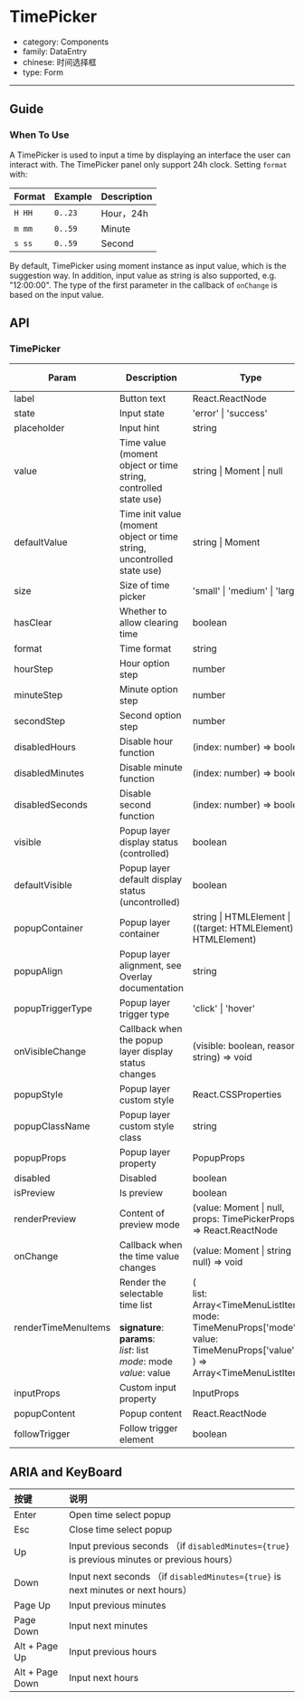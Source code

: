 # TimePicker

-   category: Components
-   family: DataEntry
-   chinese: 时间选择框
-   type: Form

---

## Guide

### When To Use

A TimePicker is used to input a time by displaying an interface the user can interact with. The TimePicker panel only support 24h clock. Setting `format` with:

| Format | Example | Description |
| ------ | ------- | ----------- |
| `H HH` | `0..23` | Hour，24h   |
| `m mm` | `0..59` | Minute      |
| `s ss` | `0..59` | Second      |

By default, TimePicker using moment instance as input value, which is the suggestion way. In addition, input value as string is also supported, e.g. "12:00:00". The type of the first parameter in the callback of `onChange` is based on the input value.

## API

### TimePicker

| Param               | Description                                                                                                                  | Type                                                                                                                                           | Default Value | Required |
| ------------------- | ---------------------------------------------------------------------------------------------------------------------------- | ---------------------------------------------------------------------------------------------------------------------------------------------- | ------------- | -------- |
| label               | Button text                                                                                                                  | React.ReactNode                                                                                                                                | -             |          |
| state               | Input state                                                                                                                  | 'error' \| 'success'                                                                                                                           | -             |          |
| placeholder         | Input hint                                                                                                                   | string                                                                                                                                         | -             |          |
| value               | Time value (moment object or time string, controlled state use)                                                              | string \| Moment \| null                                                                                                                       | -             |          |
| defaultValue        | Time init value (moment object or time string, uncontrolled state use)                                                       | string \| Moment                                                                                                                               | -             |          |
| size                | Size of time picker                                                                                                          | 'small' \| 'medium' \| 'large'                                                                                                                 | -             |          |
| hasClear            | Whether to allow clearing time                                                                                               | boolean                                                                                                                                        | -             |          |
| format              | Time format                                                                                                                  | string                                                                                                                                         | -             |          |
| hourStep            | Hour option step                                                                                                             | number                                                                                                                                         | -             |          |
| minuteStep          | Minute option step                                                                                                           | number                                                                                                                                         | -             |          |
| secondStep          | Second option step                                                                                                           | number                                                                                                                                         | -             |          |
| disabledHours       | Disable hour function                                                                                                        | (index: number) => boolean                                                                                                                     | -             |          |
| disabledMinutes     | Disable minute function                                                                                                      | (index: number) => boolean                                                                                                                     | -             |          |
| disabledSeconds     | Disable second function                                                                                                      | (index: number) => boolean                                                                                                                     | -             |          |
| visible             | Popup layer display status (controlled)                                                                                      | boolean                                                                                                                                        | -             |          |
| defaultVisible      | Popup layer default display status (uncontrolled)                                                                            | boolean                                                                                                                                        | -             |          |
| popupContainer      | Popup layer container                                                                                                        | string \| HTMLElement \| ((target: HTMLElement) => HTMLElement)                                                                                | -             |          |
| popupAlign          | Popup layer alignment, see Overlay documentation                                                                             | string                                                                                                                                         | -             |          |
| popupTriggerType    | Popup layer trigger type                                                                                                     | 'click' \| 'hover'                                                                                                                             | -             |          |
| onVisibleChange     | Callback when the popup layer display status changes                                                                         | (visible: boolean, reason: string) => void                                                                                                     | -             |          |
| popupStyle          | Popup layer custom style                                                                                                     | React.CSSProperties                                                                                                                            | -             |          |
| popupClassName      | Popup layer custom style class                                                                                               | string                                                                                                                                         | -             |          |
| popupProps          | Popup layer property                                                                                                         | PopupProps                                                                                                                                     | -             |          |
| disabled            | Disabled                                                                                                                     | boolean                                                                                                                                        | -             |          |
| isPreview           | Is preview                                                                                                                   | boolean                                                                                                                                        | -             |          |
| renderPreview       | Content of preview mode                                                                                                      | (value: Moment \| null, props: TimePickerProps) => React.ReactNode                                                                             | -             |          |
| onChange            | Callback when the time value changes                                                                                         | (value: Moment \| string \| null) => void                                                                                                      | -             |          |
| renderTimeMenuItems | Render the selectable time list<br/><br/>**signature**:<br/>**params**:<br/>_list_: list<br/>_mode_: mode<br/>_value_: value | (<br/> list: Array\<TimeMenuListItem>,<br/> mode: TimeMenuProps['mode'],<br/> value: TimeMenuProps['value']<br/> ) => Array\<TimeMenuListItem> | -             |          |
| inputProps          | Custom input property                                                                                                        | InputProps                                                                                                                                     | -             |          |
| popupContent        | Popup content                                                                                                                | React.ReactNode                                                                                                                                | -             |          |
| followTrigger       | Follow trigger element                                                                                                       | boolean                                                                                                                                        | -             |          |

## ARIA and KeyBoard

| 按键            | 说明                                                                                         |
| :-------------- | :------------------------------------------------------------------------------------------- |
| Enter           | Open time select popup                                                                       |
| Esc             | Close time select popup                                                                      |
| Up              | Input previous seconds （if `disabledMinutes={true}` is previous minutes or previous hours） |
| Down            | Input next seconds （if `disabledMinutes={true}` is next minutes or next hours）             |
| Page Up         | Input previous minutes                                                                       |
| Page Down       | Input next minutes                                                                           |
| Alt + Page Up   | Input previous hours                                                                         |
| Alt + Page Down | Input next hours                                                                             |
